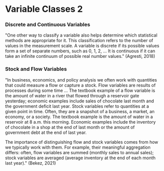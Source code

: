 # Variable Classes 2

### Discrete and Continuous Variables&#x20;

"One other way to classify a variable also helps determine which statistical methods are appropriate for it. This classification refers to the number of values in the measurement scale. A variable is discrete if its possible values form a set of separate numbers, such as 0, 1, 2, ... It is continuous if it can take an infinite continuum of possible real number values." (Agresti, 2018)

### Stock and Flow Variables&#x20;

"In business, economics, and policy analysis we often work with quantities that could measure a flow or capture a stock. Flow variables are results of processes during some time ... The textbook example of a flow variable is the amount of water in a river that flowed through a reservoir gate yesterday; economic examples include sales of chocolate last month and the government deficit last year. Stock variables refer to quantities at a given point in time. Often, they are a snapshot of a business, a market, an economy, or a society. The textbook example is the amount of water in a reservoir at 8 a.m. this morning. Economic examples include the inventory of chocolate in a shop at the end of last month or the amount of government debt at the end of last year.&#x20;

The importance of distinguishing flow and stock variables comes from how we typically work with them. For example, their meaningful aggregation differs: often, flow variables are summed (monthly sales to annual sales); stock variables are averaged (average inventory at the end of each month last year)." (Bekez, 2021)



